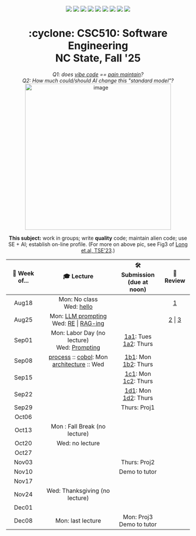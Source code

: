 <p align="center">
  <a href="https://github.com/txt/se25fall/blob/main/README.md#top"><img src="https://img.shields.io/badge/Home-%23ff5733?style=flat-square&logo=home&logoColor=white" /></a>
  <a href="/docs/syllabus.md#top"><img src="https://img.shields.io/badge/Syllabus-%230055ff?style=flat-square&logo=openai&logoColor=white" /></a>
  <a href="https://docs.google.com/spreadsheets/d/1E7H6IiFEV0WIooE1biPB7VVrdaEtBh6yXC-2nrwPKCY/edit?gid=0#gid=0"><img src="https://img.shields.io/badge/Teams1-%23ffd700?style=flat-square&logo=users&logoColor=white" /></a>
  <a href="https://docs.google.com/spreadsheets/d/1i0fNqKea0LzqmB-h8gtOrnF0MM-qt560goU4QkRw8BA/edit?usp=sharing"><img src="https://img.shields.io/badge/Teams2-%23ffcc00?style=flat-square&logo=users&logoColor=white" /></a>
  <a href="https://moodle-courses2527.wolfware.ncsu.edu/course/view.php?id=4690&bp=s"><img src="https://img.shields.io/badge/One-%23dc143c?style=flat-square&logo=moodle&logoColor=white" /></a>
  <a href="https://moodle-courses2527.wolfware.ncsu.edu/course/view.php?id=4691&bp=s"><img src="https://img.shields.io/badge/Two-%23b22222?style=flat-square&logo=moodle&logoColor=white" /></a>
  <a href="https://discord.gg/YnAw7uZxAD"><img src="https://img.shields.io/badge/Chat-%23008080?style=flat-square&logo=discord&logoColor=white" /></a>
  <a href="https://ncsu.hosted.panopto.com/Panopto/Pages/Sessions/List.aspx?folderID=7b1bbb56-937c-42a1-96b4-b33e0134710f"><img src="https://img.shields.io/badge/Vids-%23ffa500?style=flat-square&logo=youtube&logoColor=white" /></a>
  <a href="/LICENSE.md"><img src="https://img.shields.io/badge/©%20timm%202025-%234b4b4b?style=flat-square&logoColor=white" /></a></p>
<h1 align="center">:cyclone: CSC510: Software Engineering<br>NC State, Fall '25</h1>
<p align="center"><em>Q1: does <a href="https://x.com/karpathy/status/1886192184808149383?lang=en">vibe code</a> == <a href="https://docs.google.com/presentation/d/1O6fZa0MbuNPVfbQV0eENzuYL-2YdIr-LRawhC92gSJE/present?slide=2">pain maintain</a>?</em><br>
<em> Q2: How much could/should AI change this "standard model"?</em><br>
<img width="400" alt="image" src="https://github.com/user-attachments/assets/acde700e-1d4d-4002-94a2-1d8aa08914e2"></p>
<p align="center"><b>This subject:</b> work in groups; write <b>quality</b> code;
maintain alien code; use SE + AI; establish on-line profile.
(For more on above pic, see Fig3 of <a href="https://doi.org/10.1109/TSE.2023.3339383">Long et.al, TSE'23</a>.)</p>

  
 <div align=center>

| 📅 Week of... | 🎓 Lecture | 🛠️ Submission <br>(due at noon) | 📝 Review |
|:-------------:|:----------:|:---------------------------:|:---------:|
| Aug18 | Mon: No class<br>Wed: [hello](docs/hello.md) |   | [1](docs/review1.md) |
| Aug25 | Mon: [LLM prompting](https://docs.google.com/presentation/d/1ohh4t_059uBW854Ypc8uLZ724s2KEXBGaP1v33K07N8/edit?usp=sharing)<br>Wed: [RE](docs/re.md) \| [RAG-ing](docs/rag.md) |   | [2](docs/review2.md) \| [3](docs/review3.md) |
| Sep01 | Mon: Labor Day (no lecture)<br>Wed: [Prompting](docs/prompting.md) | [1a1](docs/proj1a1.md): Tues<br>[1a2](docs/proj1a2.md): Thurs |   |
| Sep08 | [process](docs/process.md) :: [cobol](docs/cobol.md): Mon<br> [architecture](docs/arch.md) :: Wed  | [1b1](docs/proj1b1.md): Mon <br> [1b2](docs/proj1b2.md): Thurs  |   |
| Sep15 |   | [1c1](docs/proj1c1.md): Mon <br> [1c2](docs/proj1c2.md): Thurs |   |
| Sep22 |   | [1d1](docs/proj1d1.md): Mon <br> [1d2](docs/proj1d2.md): Thurs  |   |
| Sep29 |   | Thurs: Proj1 |   |
| Oct06 |   |   |   |
| Oct13 | Mon : Fall Break (no lecture) |   |   |
| Oct20 | Wed: no lecture |   |   |
| Oct27 |   |   |   |
| Nov03 |   | Thurs: Proj2 |   |
| Nov10 |   | Demo to tutor |   |
| Nov17 |   |   |   |
| Nov24 | Wed: Thanksgiving (no lecture) |   |   |
| Dec01 |   |   |   |
| Dec08 | Mon: last lecture | Mon: Proj3<br>Demo to tutor |   |

</div>
